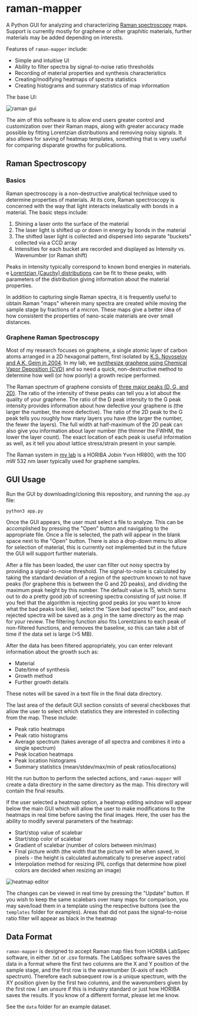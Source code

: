# raman-mapper
A Python GUI for analyzing and characterizing [Raman spectroscopy](https://en.wikipedia.org/wiki/Raman_spectroscopy) maps. Support is currently mostly for graphene or other graphitic materials, further materials may be added depending on interests.

Features of `raman-mapper` include:
- Simple and intuitive UI 
- Ability to filter spectra by signal-to-noise ratio thresholds
- Recording of material properties and synthesis characteristics
- Creating/modifying heatmaps of spectra statistics
- Creating histograms and summary statistics of map information

The base UI:

![raman gui](https://github.com/sam-olson/raman-mapper/blob/main/img/gui_overview.png)

The aim of this software is to allow end users greater control and customization over their Raman maps, along with greater accuracy made possible by fitting Lorentzian distributions and removing noisy signals. It also allows for saving of heatmap templates, something that is very useful for comparing disparate growths for publications.

## Raman Spectroscopy
### Basics
Raman spectroscopy is a non-destructive analytical technique used to determine properties of materials. At its core, Raman spectroscopy is concerned with the way that light interacts inelastically with bonds in a material. The basic steps include:
1. Shining a laser onto the surface of the material
2. The laser light is shifted up or down in energy by bonds in the material
3. The shifted laser light is collected and dispersed into separate "buckets" collected via a CCD array
4. Intensities for each bucket are recorded and displayed as Intensity vs. Wavenumber (or Raman shift)

Peaks in intensity typically correspond to known bond energies in materials. e [Lorentzian (Cauchy) distributions](https://en.wikipedia.org/wiki/Cauchy_distribution) can be fit to these peaks, with parameters of the distribution giving information about the material properties.

In addition to capturing single Raman spectra, it is frequently useful to obtain Raman "maps" wherein many spectra are created while moving the sample stage by fractions of a micron. These maps give a better idea of how consistent the properties of nano-scale materials are over small distances.

### Graphene Raman Spectroscopy
Most of my research focuses on graphene, a single atomic layer of carbon atoms arranged in a 2D hexagonal pattern, first isolated by [K.S. Novoselov and A.K. Geim in 2004](https://www.science.org/doi/10.1126/science.1102896).  In my lab, we [synthesize graphene using Chemical Vapor Deposition (CVD)](https://avs.scitation.org/doi/10.1116/1.5144692) and so need a quick, non-destructive method to determine how well (or how poorly) a growth recipe performed. 

The Raman spectrum of graphene consists of [three major peaks (D, G, and 2D)](https://journals.aps.org/prl/abstract/10.1103/PhysRevLett.97.187401). The ratio of the intensity of these peaks can tell you a lot about the quality of your graphene. The ratio of the D peak intensity to the G peak intensity provides information about how defective your graphene is (the larger the number, the more defective). The ratio of the 2D peak to the G peak tells you roughly how many layers you have (the larger the number, the fewer the layers). The full width at half-maximum of the 2D peak can also give you information about layer number (the thinner the FWHM, the lower the layer count). The exact location of each peak is useful information as well, as it tell you about lattice stress/strain present in your sample.

The Raman system in [my lab](https://www.pdx.edu/jiao-lab/) is a HORIBA Jobin Yvon HR800, with the 100 mW 532 nm laser typically used for graphene samples.

## GUI Usage
Run the GUI by downloading/cloning this repository, and running the `app.py` file:
```shell
python3 app.py
```

Once the GUI appears, the user must select a file to analyze. This can be accomplished by pressing the "Open" button and navigating to the appropriate file. Once a file is selected, the path will appear in the blank space next to the "Open" button. There is also a drop-down menu to allow for selection of material, this is currently not implemented but in the future the GUI will support further materials.

After a file has been loaded, the user can filter out noisy spectra by providing a signal-to-noise threshold. The signal-to-noise is calculated by taking the standard deviation of a region of the spectrum known to not have peaks (for graphene this is between the G and 2D peaks), and dividing the maximum peak height by this number. The default value is 15, which turns out to do a pretty good job of screening spectra consisting of just noise. If you feel that the algorithm is rejecting good peaks (or you want to know what the bad peaks look like), select the "Save bad spectra?" box, and each rejected spectra will be saved as a .png in the same directory as the map for your review. The filtering function also fits Lorentzians to each peak of non-filtered functions, and removes the baseline, so this can take a bit of time if the data set is large (>5 MB).

After the data has been filtered appropriately, you can enter relevant information about the growth such as:
- Material 
- Date/time of synthesis
- Growth method
- Further growth details


These notes will be saved in a text file in the final data directory.

The last area of the default GUI section consists of several checkboxes that allow the user to select which statistics they are interested in collecting from the map. These include:
- Peak ratio heatmaps
- Peak ratio histograms
- Average spectrum (takes average of all spectra and combines it into a single spectrum)
- Peak location heatmaps
- Peak location histograms
- Summary statistics (mean/stdev/max/min of peak ratios/locations)


Hit the run button to perform the selected actions, and `raman-mapper` will create a data directory in the same directory as the map. This directory will contain the final results.

If the user selected a heatmap option, a heatmap editing window will appear below the main GUI which will allow the user to make modifications to the heatmaps in real time before saving the final images. Here, the user has the ability to modify several parameters of the heatmap:
- Start/stop value of scalebar
- Start/stop color of scalebar
- Gradient of scalebar (number of colors between min/max)
- Final picture width (the width that the picture will be when saved, in pixels - the height is calculated automatically to preserve aspect ratio)
- Interpolation method for resizing (PIL configs that determine how pixel colors are decided when resizing an image)

![heatmap editor](https://github.com/sam-olson/raman-mapper/blob/main/img/gui_heatmap_editor.png)

The changes can be viewed in real time by pressing the "Update" button. If you wish to keep the same scalebars over many maps for comparison, you may save/load them in a template using the respective buttons (see the `templates` folder for examples). Areas that did not pass the signal-to-noise ratio filter will appear as black in the heatmap

## Data Format
`raman-mapper` is designed to accept Raman map files from HORIBA LabSpec software, in either .txt or .csv formats. The LabSpec software saves the data in a format where the first two columns are the X and Y position of the sample stage, and the first row is the wavenumber (X-axis of each spectrum). Therefore each subsequent row is a unique spectrum, with the XY position given by the first two columns, and the wavenumbers given by the first row. I am unsure if this is industry standard or just how HORIBA saves the results. If you know of a different format, please let me know.

See the `data` folder for an example dataset. 
